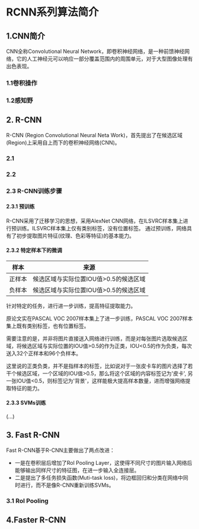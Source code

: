 # RCNN系列算法简介
## 1.CNN简介
CNN全称Convolutional Neural Network，即卷积神经网络，是一种前馈神经网络，它的人工神经元可以响应一部分覆盖范围内的周围单元，对于大型图像处理有出色表现。
### 1.1卷积操作
### 1.2感知野
## 2. R-CNN
R-CNN (Region Convolutional Neural Neta Work)，首先提出了在候选区域(Region)上采用自上而下的卷积神经网络(CNN)。
### 2.1
### 2.2

### 2.3 R-CNN训练步骤
#### 2.3.1 预训练
R-CNN采用了迁移学习的思想，采用AlexNet CNN网络，在ILSVRC样本集上进行预训练。ILSVRC样本集上仅有类别标签，没有位置标签。
通过预训练，网络具有了初步提取图片特征(纹理、色彩等特征)的基本能力。
#### 2.3.2 特定样本下的微调
| 样本 | 来源 | 
| ------ | ------ |
| 正样本 | 候选区域与实际位置IOU值>0.5的候选区域 | 
| 负样本 | 候选区域与实际位置IOU值>0.5的候选区域 | 
针对特定的任务，进行进一步训练，提高特征提取能力。

原论文实在PASCAL VOC 2007样本集上了进一步训练，PASCAL VOC 2007样本集上既有类别标签，也有位置标签。

需要注意的是，并非将图片直接送入网络进行训练，而是对每张图片选取候选区域，将候选区域与实际位置的IOU值>0.5的作为正类，IOU<0.5的作为负类，每次送入32个正样本和96个负样本。

这里说的正类负类，并不是指样本的标签，比如说对于一张皮卡车的图片选择了若干个候选区域，一个区域的IOU值>0.5，那么将这个区域的内容标签记为'皮卡', 另一张IOU值<0.5，则标签记为'背景'，这样能极大提高样本数量，进而增强网络提取特征的能力。

#### 2.3.3 SVMs训练
(...)

## 3. Fast R-CNN
Fast R-CNN基于R-CNN主要做出了两点改进：
* 一是在卷积层后增加了Rol Pooling Layer，这使得不同尺寸的图片输入网络后能够输出同样尺寸的特征图，在进一步输入全连接层。
* 二是提出了多任务损失函数(Muti-task loss)，将边框回归和分类在网络中同时进行，而不是像R-CNN重新训练SVMs。
### 3.1 Rol Pooling
## 4.Faster R-CNN
